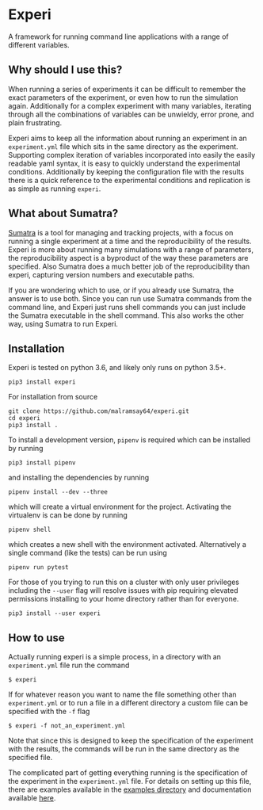Experi
======

A framework for running command line applications with a range of different variables.

Why should I use this?
----------------------

When running a series of experiments it can be difficult to remember 
the exact parameters of the experiment,
or even how to run the simulation again.
Additionally for a complex experiment with many variables,
iterating through all the combinations of variables can be 
unwieldy, error prone, and plain frustrating.

Experi aims to keep all the information about running an experiment
in an `experiment.yml` file which sits in the same directory as the experiment.
Supporting complex iteration of variables incorporated into
easily the easily readable yaml syntax,
it is easy to quickly understand the experimental conditions.
Additionally by keeping the configuration file with the results
there is a quick reference to the experimental conditions
and replication is as simple as running `experi`.

What about Sumatra?
---------------------

[Sumatra][sumatra] is a tool for managing and tracking projects,
with a focus on running a single experiment at a time 
and the reproducibility of the results.
Experi is more about running many simulations with a range of parameters,
the reproducibility aspect is a byproduct of the way these parameters are specified.
Also Sumatra does a much better job of the reproducibility than experi,
capturing version numbers and executable paths.

If you are wondering which to use,
or if you already use Sumatra,
the answer is to use both.
Since you can run use Sumatra commands from the command line,
and Experi just runs shell commands you can 
just include the Sumatra executable in the shell command.
This also works the other way, 
using Sumatra to run Experi.

Installation
------------

Experi is tested on python 3.6, and likely only runs on python 3.5+.

```
pip3 install experi
```

For installation from source

```
git clone https://github.com/malramsay64/experi.git
cd experi
pip3 install .
```

To install a development version, `pipenv` is required
which can be installed by running
```
pip3 install pipenv
```
and installing the dependencies by running
```
pipenv install --dev --three
```
which will create a virtual environment for the project.
Activating the virtualenv is can be done by running
```
pipenv shell
```
which creates a new shell with the environment activated.
Alternatively a single command (like the tests) can be run using
```
pipenv run pytest
```

For those of you trying to run this on a cluster with only user privileges
including the `--user` flag will resolve issues with pip requiring elevated permissions
installing to your home directory rather than for everyone.
```
pip3 install --user experi
```

How to use
----------

Actually running experi is a simple process,
in a directory with an `experiment.yml` file run the command
```
$ experi
```
If for whatever reason you want to name the file something other than `experiment.yml`
or to run a file in a different directory a custom file can be specified with the `-f` flag
```
$ experi -f not_an_experiment.yml
```
Note that since this is designed to keep the specification of the experiment with the results,
the commands will be run in the same directory as the specified file.

The complicated part of getting everything running is the specification of the experiment
in the `experiment.yml` file.
For details on setting up this file, there are examples available in the [examples directory][experiment examples]
and documentation available [here][experiment docs].

[miniconda installer]: https://conda.io/miniconda.html
[sumatra]: http://sumatra.readthedocs.io
[experiment examples]: https://github.com/malramsay64/experi/tree/master/examples
[experiment docs]: https://github.com/malramsay64/experi/blob/master/input_file.md
